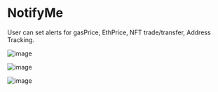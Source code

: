 # NotifyMe

User can set alerts for gasPrice, EthPrice, NFT trade/transfer, Address Tracking.

![image](https://user-images.githubusercontent.com/79219618/209476472-205a211f-17e1-4974-8f09-bef3cde168b5.png)

![image](https://user-images.githubusercontent.com/79219618/209476466-6e021f16-69a2-49ef-8d20-be73a34bbf89.png)

![image](https://user-images.githubusercontent.com/79219618/209476459-18b31fd7-a02a-449a-ae82-eaad5fd40868.png)
